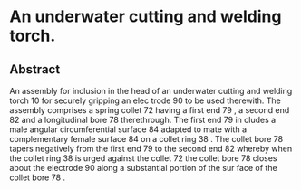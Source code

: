 # An underwater cutting and welding torch.

## Abstract
An assembly for inclusion in the head of an underwater cutting and welding torch 10 for securely gripping an elec trode 90 to be used therewith. The assembly comprises a spring collet 72 having a first end 79 , a second end 82 and a longitudinal bore 78 therethrough. The first end 79 in cludes a male angular circumferential surface 84 adapted to mate with a complementary female surface 84 on a collet ring 38 . The collet bore 78 tapers negatively from the first end 79 to the second end 82 whereby when the collet ring 38 is urged against the collet 72 the collet bore 78 closes about the electrode 90 along a substantial portion of the sur face of the collet bore 78 .